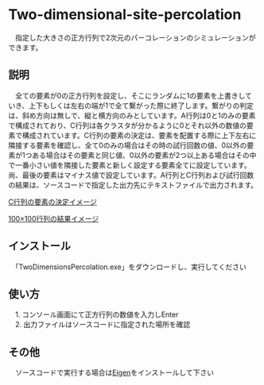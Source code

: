 # Two-dimensional-site-percolation

　指定した大きさの正方行列で2次元のパーコレーションのシミュレーションができます。

## 説明

　全ての要素が0の正方行列を設定し、そこにランダムに1の要素を上書きしていき、上下もしくは左右の端が1で全て繋がった際に終了します。繋がりの判定は、斜め方向は無しで、縦と横方向のみとしています。A行列は0と1のみの要素で構成されており、C行列は各クラスタが分かるように0とそれ以外の数値の要素で構成されています。C行列の要素の決定は、要素を配置する際に上下左右に隣接する要素を確認し、全て0のみの場合はその時の試行回数の値、0以外の要素が1つある場合はその要素と同じ値、0以外の要素が2つ以上ある場合はその中で一番小さい値を隣接した要素と新しく設定する要素全てに設定しています。尚、最後の要素はマイナス値で設定しています。A行列とC行列および試行回数の結果は、ソースコードで指定した出力先にテキストファイルで出力されます。

[C行列の要素の決定イメージ](images/C.PNG "C")

[100×100行列の結果イメージ](images/100×100.PNG "100×100")

## インストール
　「TwoDimensionsPercolation.exe」をダウンロードし、実行してください

## 使い方
　1. コンソール画面にて正方行列の数値を入力しEnter<br>
　2. 出力ファイルはソースコードに指定された場所を確認

## その他
　ソースコードで実行する場合は[Eigen](https://eigen.tuxfamily.org/index.php?title=Main_Page "Eigen")をインストールして下さい